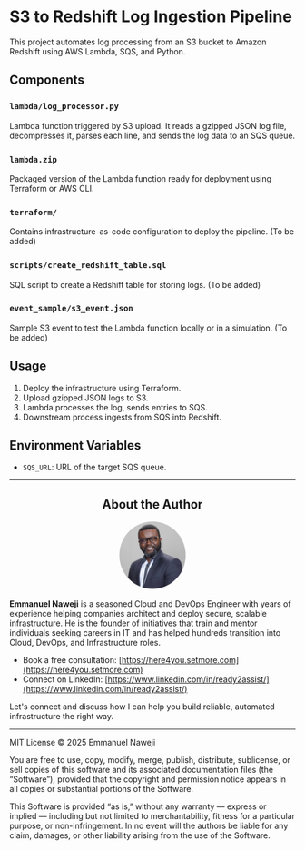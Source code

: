 # S3 to Redshift Log Ingestion Pipeline

This project automates log processing from an S3 bucket to Amazon Redshift using AWS Lambda, SQS, and Python.

## Components

### `lambda/log_processor.py`
Lambda function triggered by S3 upload. It reads a gzipped JSON log file, decompresses it, parses each line, and sends the log data to an SQS queue.

### `lambda.zip`
Packaged version of the Lambda function ready for deployment using Terraform or AWS CLI.

### `terraform/`
Contains infrastructure-as-code configuration to deploy the pipeline. (To be added)

### `scripts/create_redshift_table.sql`
SQL script to create a Redshift table for storing logs. (To be added)

### `event_sample/s3_event.json`
Sample S3 event to test the Lambda function locally or in a simulation. (To be added)

## Usage

1. Deploy the infrastructure using Terraform.
2. Upload gzipped JSON logs to S3.
3. Lambda processes the log, sends entries to SQS.
4. Downstream process ingests from SQS into Redshift.

## Environment Variables

- `SQS_URL`: URL of the target SQS queue.

---
## <div align="center">About the Author</div>

<div align="center">
  <img src="assets/emmanuel-naweji.jpg" alt="Emmanuel Naweji" width="120" height="120" style="border-radius: 50%;" />
</div>

**Emmanuel Naweji** is a seasoned Cloud and DevOps Engineer with years of experience helping companies architect and deploy secure, scalable infrastructure. He is the founder of initiatives that train and mentor individuals seeking careers in IT and has helped hundreds transition into Cloud, DevOps, and Infrastructure roles.

- Book a free consultation: [https://here4you.setmore.com](https://here4you.setmore.com)
- Connect on LinkedIn: [https://www.linkedin.com/in/ready2assist/](https://www.linkedin.com/in/ready2assist/)

Let's connect and discuss how I can help you build reliable, automated infrastructure the right way.



--- 

MIT License © 2025 Emmanuel Naweji

You are free to use, copy, modify, merge, publish, distribute, sublicense, or sell copies of this software and its associated documentation files (the “Software”), provided that the copyright and permission notice appears in all copies or substantial portions of the Software.

This Software is provided “as is,” without any warranty — express or implied — including but not limited to merchantability, fitness for a particular purpose, or non-infringement. In no event will the authors be liable for any claim, damages, or other liability arising from the use of the Software.

